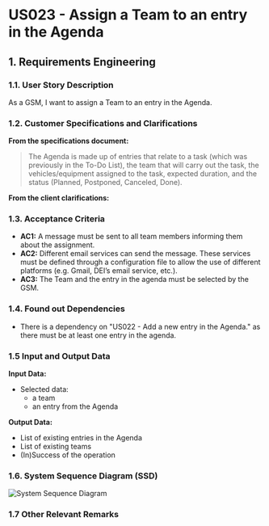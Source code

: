 # US023 - Assign a Team to an entry in the Agenda


## 1. Requirements Engineering

### 1.1. User Story Description

As a GSM, I want to assign a Team to an entry in the Agenda.

### 1.2. Customer Specifications and Clarifications

**From the specifications document:**

>  The Agenda is made
up of entries that relate to a task (which was previously in the To-Do List),
the team that will carry out the task, the vehicles/equipment assigned to
the task, expected duration, and the status (Planned, Postponed, Canceled,
Done).

**From the client clarifications:**

### 1.3. Acceptance Criteria

* **AC1:** A message must be sent to all team members informing them about the assignment.
* **AC2:** Different email services can send the message. These services must be defined through a configuration file to allow the use of different platforms (e.g. Gmail, DEI’s email service, etc.).
* **AC3:** The Team and the entry in the agenda must be selected by the GSM.

### 1.4. Found out Dependencies

* There is a dependency on "US022 - Add a new entry in the Agenda." as there must be at least one entry in the agenda.

### 1.5 Input and Output Data

**Input Data:**

* Selected data:
  * a team
  * an entry from the Agenda

**Output Data:**

* List of existing entries in the Agenda
* List of existing teams
* (In)Success of the operation

### 1.6. System Sequence Diagram (SSD)


![System Sequence Diagram](svg/us003-system-sequence-diagram.svg)


### 1.7 Other Relevant Remarks
